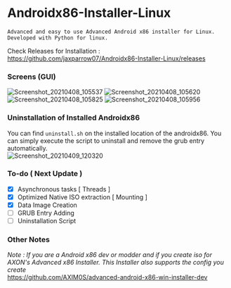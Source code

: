 # Androidx86-Installer-Linux
```
Advanced and easy to use Advanced Android x86 installer for Linux.
Developed with Python for linux.
```
Check Releases for Installation : https://github.com/jaxparrow07/Androidx86-Installer-Linux/releases

### Screens (GUI)
![Screenshot_20210408_105537](https://user-images.githubusercontent.com/36300128/114139762-0fa54700-992d-11eb-989a-045b63a55784.png)
![Screenshot_20210408_105620](https://user-images.githubusercontent.com/36300128/114139848-2ba8e880-992d-11eb-9ae6-c4ff903b014a.png)
![Screenshot_20210408_105825](https://user-images.githubusercontent.com/36300128/114139870-32376000-992d-11eb-8c53-48c7bf92a41e.png)
![Screenshot_20210408_105956](https://user-images.githubusercontent.com/36300128/114140090-7165b100-992d-11eb-8161-f615d94db0f8.png)


### Uninstallation of Installed Androidx86
You can find `uninstall.sh` on the installed location of the androidx86. You can simply execute the script to uninstall and remove the grub entry automatically.<br>
![Screenshot_20210409_120320](https://user-images.githubusercontent.com/36300128/114140242-a540d680-992d-11eb-89ff-e6b315e9d90f.png)


### To-do ( Next Update )
- [x] Asynchronous tasks [ Threads ]
- [x] Optimized Native ISO extraction [ Mounting ]
- [x] Data Image Creation
- [ ] GRUB Entry Adding
- [ ] Uninstallation Script 

### Other Notes
*Note : If you are a Android x86 dev or modder and if you create iso for AXON's Advanced x86 Installer. This Installer also supports the config you create*<br>
https://github.com/AXIM0S/advanced-android-x86-win-installer-dev
<br>
